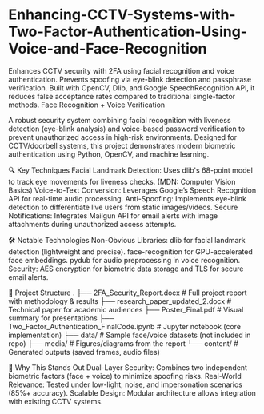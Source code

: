 # Enhancing-CCTV-Systems-with-Two-Factor-Authentication-Using-Voice-and-Face-Recognition
Enhances CCTV security with 2FA using facial recognition and voice authentication. Prevents spoofing via eye-blink detection and passphrase verification. Built with OpenCV, Dlib, and Google SpeechRecognition API, it reduces false acceptance rates compared to traditional single-factor methods.
Face Recognition + Voice Verification

A robust security system combining facial recognition with liveness detection (eye-blink analysis) and voice-based password verification to prevent unauthorized access in high-risk environments. Designed for CCTV/doorbell systems, this project demonstrates modern biometric authentication using Python, OpenCV, and machine learning.

🔍 Key Techniques
Facial Landmark Detection: Uses dlib's 68-point model to track eye movements for liveness checks. (MDN: Computer Vision Basics)
Voice-to-Text Conversion: Leverages Google’s Speech Recognition API for real-time audio processing.
Anti-Spoofing: Implements eye-blink detection to differentiate live users from static images/videos.
Secure Notifications: Integrates Mailgun API for email alerts with image attachments during unauthorized access attempts.

🛠 Notable Technologies
Non-Obvious Libraries:
dlib for facial landmark detection (lightweight and precise).
face-recognition for GPU-accelerated face embeddings.
pydub for audio preprocessing in voice recognition.
Security: AES encryption for biometric data storage and TLS for secure email alerts.

📂 Project Structure
.
├── 2FA_Security_Report.docx       # Full project report with methodology & results
├── research_paper_updated_2.docx  # Technical paper for academic audiences
├── Poster_Final.pdf               # Visual summary for presentations
├── Two_Factor_Authentication_FinalCode.ipynb  # Jupyter notebook (core implementation)
├── data/                          # Sample face/voice datasets (not included in repo)
├── media/                         # Figures/diagrams from the report
└── content/                       # Generated outputs (saved frames, audio files)

🎯 Why This Stands Out
Dual-Layer Security: Combines two independent biometric factors (face + voice) to minimize spoofing risks.
Real-World Relevance: Tested under low-light, noise, and impersonation scenarios (85%+ accuracy).
Scalable Design: Modular architecture allows integration with existing CCTV systems.
